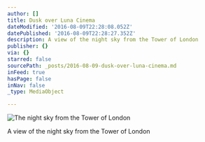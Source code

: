 ```yaml
---
author: []
title: Dusk over Luna Cinema
dateModified: '2016-08-09T22:28:08.052Z'
datePublished: '2016-08-09T22:28:27.352Z'
description: A view of the night sky from the Tower of London
publisher: {}
via: {}
starred: false
sourcePath: _posts/2016-08-09-dusk-over-luna-cinema.md
inFeed: true
hasPage: false
inNav: false
_type: MediaObject

---
```

![The night sky from the Tower of London](https://the-grid-user-content.s3-us-west-2.amazonaws.com/267c0b82-db62-4502-a34a-55d3ecfff8d9.jpg)

A view of the night sky from the Tower of London